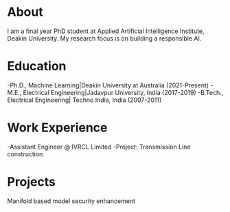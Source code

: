 # About
I am a final year PhD student at Applied Artificial Intelligence Institute, Deakin University. My research focus is on building a responsible AI. 

# Education
  -Ph.D., Machine Learning|Deakin University at Australia (2021-Present)
  -M.E., Electrical Engineering|Jadavpur University, India (2017-2019)
  -B.Tech., Electrical Engineering| Techno India, India (2007-2011)

# Work Experience
-Assistant Engineer @ IVRCL Limited
-Project: Transmission Line construction

# Projects
Manifold based model security enhancement

